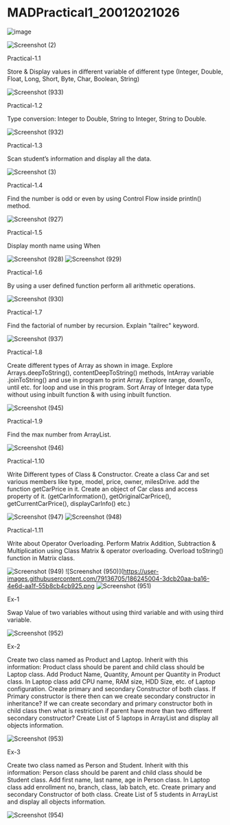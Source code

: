 # MADPractical1_20012021026
![image](https://user-images.githubusercontent.com/79136705/183351341-54938c6d-a459-472e-b429-2f875291085c.png)

![Screenshot (2)](https://user-images.githubusercontent.com/79136705/183357058-1146972f-6530-498a-b5d5-7c99963f18b9.png)

Practical-1.1

Store & Display values in different variable of different type (Integer, Double, Float, Long, Short, Byte, Char, Boolean, String)

![Screenshot (933)](https://user-images.githubusercontent.com/79136705/184583068-77960345-fa43-4364-ad16-efd323afbd8c.png)


Practical-1.2

Type conversion:
Integer to Double, String to Integer, String to Double.

![Screenshot (932)](https://user-images.githubusercontent.com/79136705/183908997-7cb0ff52-b43b-4513-a5c9-a72b7579dbbf.png)


Practical-1.3

Scan student’s information and display all the data.

![Screenshot (3)](https://user-images.githubusercontent.com/79136705/183359670-17e9c48c-bb02-4c1d-b40b-d433aab0f31d.png)


Practical-1.4

Find the number is odd or even by using Control Flow inside println() method.

![Screenshot (927)](https://user-images.githubusercontent.com/79136705/183868119-4202a886-9d4d-46a1-943b-b743ae630924.png)


Practical-1.5

Display month name using When

![Screenshot (928)](https://user-images.githubusercontent.com/79136705/183868139-52dacc04-d1b3-49a6-9c02-8405aa0e559e.png)
![Screenshot (929)](https://user-images.githubusercontent.com/79136705/183908955-bdf05337-50d5-4017-8f86-c3d5f143e0f6.png)


Practical-1.6

By using a user defined function perform all arithmetic operations.

![Screenshot (930)](https://user-images.githubusercontent.com/79136705/183868182-1cba3aae-05b5-46ee-b36a-706b66b39218.png)


Practical-1.7

Find the factorial of number by recursion. Explain "tailrec" keyword.

![Screenshot (937)](https://user-images.githubusercontent.com/79136705/185798192-27633423-d2f0-403a-90fb-12f4d478cb5a.png)


Practical-1.8

Create different types of Array as shown in image. Explore Arrays.deepToString(), contentDeepToString() methods, IntArray variable .joinToString()  and use in program to print Array. Explore range, downTo, until etc. for loop and use in this program. Sort Array of Integer data type without using inbuilt function & with using inbuilt function.

![Screenshot (945)](https://user-images.githubusercontent.com/79136705/186242770-c941bf8c-2e79-4018-a3ef-ad167965f94f.png)


Practical-1.9

Find the max number from ArrayList.

![Screenshot (946)](https://user-images.githubusercontent.com/79136705/186243202-3e640780-bdb1-4e0b-91aa-ade259a94687.png)


Practical-1.10

 Write Different types of Class & Constructor. Create a class Car and set various members like type, model, price, owner, milesDrive. add the function getCarPrice in it. Create an object of Car class and access property of it. (getCarInformation(), getOriginalCarPrice(), getCurrentCarPrice(), displayCarInfo() etc.)
 
![Screenshot (947)](https://user-images.githubusercontent.com/79136705/186244487-43fb9ac1-9b10-4087-9da5-033cb0d777b1.png)
![Screenshot (948)](https://user-images.githubusercontent.com/79136705/186244354-11e5a4e2-ee1d-484c-8492-1f7e58ef8e85.png)


Practical-1.11

Write about Operator Overloading. Perform Matrix Addition, Subtraction & Multiplication using Class Matrix & operator overloading. Overload toString() function in Matrix class.

![Screenshot (949)](https://user-images.githubusercontent.com/79136705/186244956-e6ef710f-b566-4b8d-aad9-c88e8a56cf48.png)
![Screenshot (950)](https://user-images.githubusercontent.com/79136705/186245004-3dcb20aa-ba16-4e6d-aa1f-55b8cb4cb925.png
![Screenshot (951)](https://user-images.githubusercontent.com/79136705/186245100-c4f34a7b-3619-4b84-9127-6697f0529572.png)


Ex-1

Swap Value of two variables without using third variable and with using third variable.

![Screenshot (952)](https://user-images.githubusercontent.com/79136705/186245426-195ceb8d-1a39-4149-ac12-87bc4add19b7.png)


Ex-2

Create two class named as Product and Laptop. Inherit with this information: Product class should be parent and child class should be Laptop class. 
Add Product Name, Quantity, Amount per Quantity in Product class. In Laptop class add CPU name, RAM size, HDD Size, etc. of Laptop configuration. 
Create primary and secondary Constructor of both class. 
If Primary constructor is there then can we create secondary constructor in inheritance? 
If we can create secondary and primary constructor both in child class then what is restriction if parent have more than two different secondary constructor? 
Create List of 5 laptops in ArrayList and display all objects information.

![Screenshot (953)](https://user-images.githubusercontent.com/79136705/186245845-2d085990-eae1-4559-8a01-0fd9a8e74202.png)


Ex-3

Create two class named as Person and Student. Inherit with this information: Person class should be parent and child class should be Student class. 
Add first name, last name, age in Person class. In Laptop class add enrollment no, branch, class, lab batch, etc. 
Create primary and secondary Constructor of both class. 
Create List of 5 students in ArrayList and display all objects information.

![Screenshot (954)](https://user-images.githubusercontent.com/79136705/186246158-e80a0541-1921-4a3a-9113-10c1995011b6.png)


